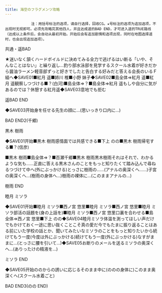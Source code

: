 ```yaml
---
title: 海空のフラグメンツ攻略
---
```


                注：用括号标注的选项，请自行选择，回收CG。★号标注的选项为追加选项，不出现时无视即可。必须先攻略完其他四人，并且达成遥的BAD END，才可进入遥的TRUE路线（达成以上条件后，会自动从最初开始。开始后会有追加剧情和选项出现，同时在地图选择遥时，也会出现追加选项）。

共通・遥BAD

★迷いなく頷くハードボイルドに決めてみる全力で逃げるはい断る「いや、そんなことはない」と繰り返し…釣り部水泳部を見学するスクール水着が好きだから醤油ラーメン軽音部ずっと好きでしたと告白する好みだと答える会長のいるＦ組へ◆SAVE01■紅月 遥■姉川 椎■小野 妹子◆SAVE02■島全体⇒紅月 遥■紅月 遥観察しつづける■？(白河)■島全体⇒？■島全体⇒紅月 遥もしや自分に気があるのでは？休憩する紅月遥◆SAVE03意地でも拒む

遥BAD END

◆SAVE03开始身を任せる先生の顔に…(思いっきり口内に…)

BAD END2(千郷)

黒木 樹雨

◆SAVE01开始■黒木 樹雨感情面では共感できる■下上 のの■黒木 樹雨帰宅する■？(信彦)

■黒木 樹雨■島全体⇒？■百瀬千郷■黒木 樹雨黒木樹雨それはそれで、わかるような気も……正直に答える黒木さんのことをもっと知りたくて踏み込んで尋ねるつづけて中へ(外にぶっかける)とっさに樹雨の……(アナルの奥深くへ……)子宮の奥深くへ…(樹雨の身体へ…)樹雨の裸体に…(このままアナルの…)

樹雨 END

睦月 ミソラ

◆SAVE01开始■睦月 ミソラ■西ノ宮 悠里■睦月 ミソラ■西ノ宮 悠里■睦月 ミソラ部活の話題を(身の上話を)■睦月 ミソラ■西ノ宮 悠里口裏を合わせる■島全体⇒西ノ宮 悠里■下上 のの◆SAVE04睦月ミソラ体温を測ってほしい声だけでもかけておく一途に思い抜くことこそ真の愛だ今でもたまに振り返ることはある前にいた学校の話とか、聞いてみたいなミソラのことをもっと知りたいから続けてもう一度(今度は外にぶっかける)続けてもう一度(外にぶっかける)なすがままに…(とっさに腰を引いて…)◆SAVE05お断りのメールを送るミソラの奥深くへ…(ありったけの精液を…)

ミソラ END

◆SAVE05开始ののからの誘いに応じるそのまま中に(ののの身体に)このまま奥深くへ(スクール水着ごと)

BAD END3(のの END)


              
